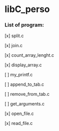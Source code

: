 # libC_perso

### List of program: 

[x]	split.c

[x]	join.c

[x]	count_array_lenght.c

[x]	display_array.c

[ ]	my_printf.c

[ ]	append_to_tab.c

[ ]	remove_from_tab.c

[ ]	get_arguments.c

[x]	open_file.c

[x]	read_file.c
